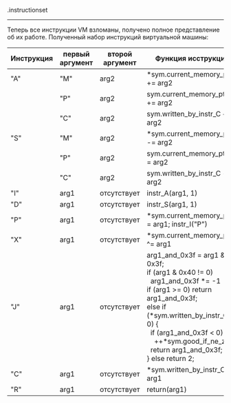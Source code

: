 .instructionset

---------------

Теперь все инструкции VM взломаны, получено полное представление об их работе. Полученный набор инструкций виртуальной машины:

| Инструкция | первый аргумент | второй аргумент | Функция исструкции |
| ----------- | ------- | ------- | ----------------
| "A" | "M" | arg2 | \*sym.current_memory_ptr += arg2 |
|             | "P" | arg2 | sym.current_memory_ptr += arg2 |
|             | "C" | arg2 | sym.written_by_instr_C += arg2 |
| "S" | "M" | arg2 | \*sym.current_memory_ptr -= arg2 |
|             | "P" | arg2 | sym.current_memory_ptr -= arg2 |
|             | "C" | arg2 | sym.written_by_instr_C -= arg2 |
| "I" | arg1 | отсутствует | instr_A(arg1, 1) |
| "D" | arg1 | отсутствует | instr_S(arg1, 1) |
| "P" | arg1 | отсутствует | \*sym.current_memory_ptr = arg1; instr_I("P") |
| "X" | arg1 | отсутствует | \*sym.current_memory_ptr ^= arg1 |
| "J" | arg1 | отсутствует | arg1_and_0x3f = arg1 & 0x3f;<br>if (arg1 & 0x40 != 0)<br>&nbsp;&nbsp;arg1_and_0x3f \*= -1<br>if (arg1 >= 0) return arg1_and_0x3f;<br>else if (\*sym.written_by_instr_C != 0) {<br>&nbsp;&nbsp;if (arg1_and_0x3f < 0)<br>&nbsp;&nbsp;&nbsp;&nbsp;++\*sym.good_if_ne_zero;<br>&nbsp;&nbsp;return arg1_and_0x3f;<br>} else return 2; |
| "C" | arg1 | отсутствует | \*sym.written_by_instr_C = arg1 |
| "R" | arg1 | отсутствует | return(arg1) |
